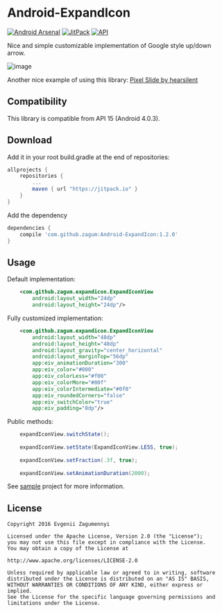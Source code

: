 Android-ExpandIcon
================

[![Android Arsenal](https://img.shields.io/badge/Android%20Arsenal-Android--ExpandIcon-brightgreen.svg?style=flat)](https://android-arsenal.com/details/1/4966)
[![JitPack](https://jitpack.io/v/zagum/Android-ExpandIcon.svg)](https://jitpack.io/#zagum/Android-ExpandIcon)
[![API](https://img.shields.io/badge/API-15%2B-brightgreen.svg?style=flat)](https://android-arsenal.com/api?level=15)

Nice and simple customizable implementation of Google style up/down arrow.

![image](https://github.com/zagum/Android-ExpandIcon/blob/master/art/expand_icon_demo.gif)

Another nice example of using this library: [Pixel Slide by hearsilent](https://github.com/hearsilent/PixelSlide)

Compatibility
-------------

This library is compatible from API 15 (Android 4.0.3).

Download
--------

Add it in your root build.gradle at the end of repositories:

```groovy
allprojects {
    repositories {
        ...
        maven { url "https://jitpack.io" }
    }
}
```

Add the dependency

```groovy
dependencies {
    compile 'com.github.zagum:Android-ExpandIcon:1.2.0'
}
```

Usage
-----

Default implementation:

```xml
    <com.github.zagum.expandicon.ExpandIconView
        android:layout_width="24dp"
        android:layout_height="24dp"/>
```

Fully customized implementation:

```xml
    <com.github.zagum.expandicon.ExpandIconView
        android:layout_width="48dp"
        android:layout_height="48dp"
        android:layout_gravity="center_horizontal"
        android:layout_marginTop="56dp"
        app:eiv_animationDuration="300"
        app:eiv_color="#000"
        app:eiv_colorLess="#f00"
        app:eiv_colorMore="#00f"
		app:eiv_colorIntermediate="#0f0"
        app:eiv_roundedCorners="false"
        app:eiv_switchColor="true"
        app:eiv_padding="8dp"/>
```

Public methods: 

```java
    expandIconView.switchState();
    
    expandIconView.setState(ExpandIconView.LESS, true);
    
    expandIconView.setFraction(.3f, true);
    
    expandIconView.setAnimationDuration(2000);
```

See [sample](https://github.com/zagum/Android-ExpandIcon/tree/master/expandicon-sample) project for more information.

License
-------

    Copyright 2016 Evgenii Zagumennyi
    
    Licensed under the Apache License, Version 2.0 (the "License");
    you may not use this file except in compliance with the License.
    You may obtain a copy of the License at
    
    http://www.apache.org/licenses/LICENSE-2.0
    
    Unless required by applicable law or agreed to in writing, software
    distributed under the License is distributed on an "AS IS" BASIS,
    WITHOUT WARRANTIES OR CONDITIONS OF ANY KIND, either express or implied.
    See the License for the specific language governing permissions and
    limitations under the License.
